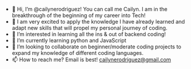- 👋 Hi, I’m @cailynerodriguez! You can call me Cailyn. I am in the breakthrough of the beginning of my career into Tech! 
- 👋 I am very excited to apply the knowledge I have already learned and adapt new skills that will propel my personal journey of coding.
- 👀 I’m interested in learning all the ins & out of backend coding!
- 🌱 I’m currently learning python and JavaScript
- 💞️ I’m looking to collaborate on beginner/moderate coding projects to expand my knowledge of different coding languages.
- 📫 How to reach me? Email is best! cailynerodriguez@gmail.com

<!---
cailynerodriguez/cailynerodriguez is a ✨ special ✨ repository because its `README.md` (this file) appears on your GitHub profile.
You can click the Preview link to take a look at your changes.
--->
